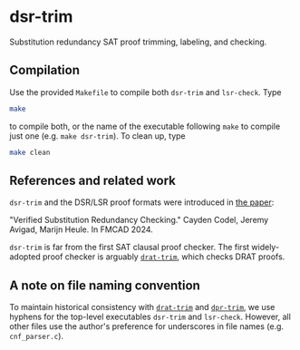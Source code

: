 # dsr-trim

Substitution redundancy SAT proof trimming, labeling, and checking.

## Compilation

Use the provided `Makefile` to compile both `dsr-trim` and `lsr-check`. Type

```bash
make
```

to compile both, or the name of the executable following `make` to compile just one (e.g. `make dsr-trim`). To clean up, type

```bash
make clean
```

## References and related work

`dsr-trim` and the DSR/LSR proof formats were introduced in [the paper](https://repositum.tuwien.at/bitstream/20.500.12708/200791/1/Codel-2024-Verified%20Substitution%20Redundancy%20Checking-vor.pdf):

"Verified Substitution Redundancy Checking." Cayden Codel, Jeremy Avigad, Marijn Heule. In FMCAD 2024.

`dsr-trim` is far from the first SAT clausal proof checker.
The first widely-adopted proof checker is arguably [`drat-trim`](https://github.com/marijnheule/drat-trim),
which checks DRAT proofs.


## A note on file naming convention

To maintain historical consistency with [`drat-trim`](https://github.com/marijnheule/drat-trim) and [`dpr-trim`](https://github.com/marijnheule/dpr-trim), we use hyphens for the top-level executables `dsr-trim` and `lsr-check`.
However, all other files use the author's preference for underscores in file names (e.g. `cnf_parser.c`).